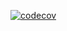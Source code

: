[![codecov](https://codecov.io/gh/cosa65/learn-test-coverage/branch/master/graph/badge.svg?token=1B8JSLDLUE)](https://codecov.io/gh/cosa65/learn-test-coverage)